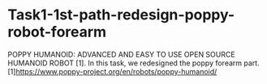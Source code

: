 # Task1-1st-path-redesign-poppy-robot-forearm
POPPY HUMANOID: ADVANCED AND EASY TO USE OPEN SOURCE HUMANOID ROBOT [1]. In this task, we redesigned the poppy forearm part. [1]https://www.poppy-project.org/en/robots/poppy-humanoid/

